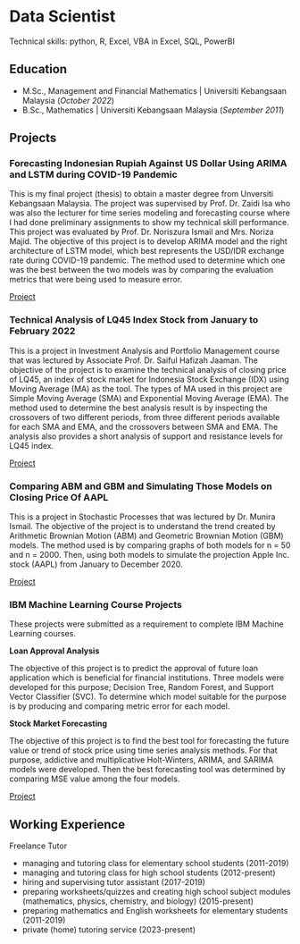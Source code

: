 # Data Scientist
Technical skills: python, R, Excel, VBA in Excel, SQL, PowerBI

## Education
- M.Sc., Management and Financial Mathematics | Universiti Kebangsaan Malaysia (_October 2022_)
- B.Sc., Mathematics | Universiti Kebangsaan Malaysia (_September 2011_)

## Projects
### Forecasting Indonesian Rupiah Against US Dollar Using ARIMA and LSTM during COVID-19 Pandemic
This is my final project (thesis) to obtain a master degree from Unversiti Kebangsaan Malaysia. The project was supervised by Prof. Dr. Zaidi Isa who was also the lecturer for time series modeling and forecasting course where I had done preliminary assignments to show my technical skill performance. This project was evaluated by Prof. Dr. Noriszura Ismail and Mrs. Noriza Majid. The objective of this project is to develop ARIMA model and the right architecture of LSTM model, which best represents the USD/IDR exchange rate during COVID-19 pandemic. The method used to determine which one was the best between the two models was by comparing the evaluation metrics that were being used to measure error.

[Project](https://github.com/dinisusanti/masterdegree-thesis)

### Technical Analysis of LQ45 Index Stock from January to February 2022
This is a project in Investment Analysis and Portfolio Management course that was lectured by Associate Prof. Dr. Saiful Hafizah Jaaman. The objective of the project is to examine the technical analysis of closing price of LQ45, an index of stock market for Indonesia Stock Exchange (IDX) using Moving Average (MA) as the tool. The types of MA used in this project are Simple Moving Average (SMA) and Exponential Moving Average (EMA). The method used to determine the best analysis result is by inspecting the crossovers of two different periods, from three different periods available for each SMA and EMA, and the crossovers between SMA and EMA. The analysis also provides a short analysis of support and resistance levels for LQ45 index.

[Project](https://github.com/dinisusanti/masterdegree-projects/tree/main/Investment%20%26%20Portfolio%20Analysis)

### Comparing ABM and GBM and Simulating Those Models on Closing Price Of AAPL
This is a project in Stochastic Processes that was lectured by Dr. Munira Ismail. The objective of the project is to understand the trend created by Arithmetic Brownian Motion (ABM) and Geometric Brownian Motion (GBM) models. The method used is by comparing graphs of both models for n = 50 and n = 2000. Then, using both models to simulate the projection Apple Inc. stock (AAPL) from January to December 2020.

[Project](https://github.com/dinisusanti/masterdegree-projects/tree/main/Stochastic%20Process)

### IBM Machine Learning Course Projects
These projects were submitted as a requirement to complete IBM Machine Learning courses.

**Loan Approval Analysis**

The objective of this project is to predict the approval of future loan application which is beneficial for financial institutions. Three models were developed for this purpose; Decision Tree, Random Forest, and Support Vector Classifier (SVC). To determine which model suitable for the purpose is by producing and comparing metric error for each model. 

**Stock Market Forecasting**

The objective of this project is to find the best tool for forecasting the future value or trend of stock price using time series analysis methods. For that purpose, addictive and multiplicative Holt-Winters, ARIMA, and SARIMA models were developed. Then the best forecasting tool was determined by comparing MSE value among the four models.

[Project](https://github.com/dinisusanti/IBM-MachineLearningProjects/tree/main)

## Working Experience
Freelance Tutor
- managing and tutoring class for elementary school students (2011-2019)
- managing and tutoring class for high school students (2012-present)
- hiring and supervising tutor assistant (2017-2019)
- preparing worksheets/quizzes and creating high school subject modules (mathematics, physics, chemistry, and biology) (2015-present)
- preparing mathematics and English worksheets for elementary students (2011-2019)
- private (home) tutoring service (2023-present)

